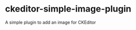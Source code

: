 ckeditor-simple-image-plugin
============================

A simple plugin to add an image for CKEditor
